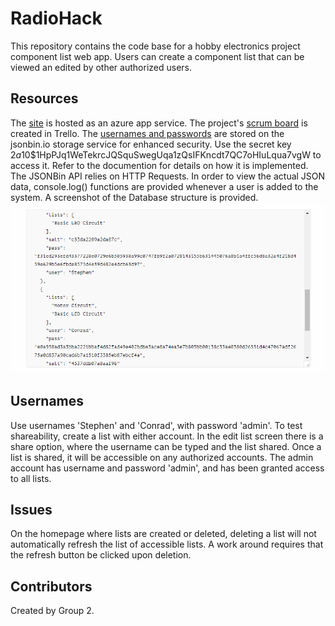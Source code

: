 # RadioHack

This repository contains the code base for a hobby electronics project component list web app. Users can create a component list that can be viewed an edited by other authorized users.

## Resources
The [site](http://azuretest-yusuf.azurewebsites.net/) is hosted as an azure app service. The project's [scrum board](https://trello.com/b/S5OVDTdC/radiohack-scrum-board) is created in Trello. The [usernames and passwords](https://api.jsonbin.io/b/5afe0ac37a973f4ce578402e/latest) are stored on the jsonbin.io storage service for enhanced security. Use the secret key $2a$10$1HpPJq1WeTekrcJQSquSwegUqa1zQsIFKncdt7QC7oHIuLqua7vgW to access it. Refer to the documention for details on how it is implemented. The JSONBin API relies on HTTP Requests. In order to view the actual JSON data, console.log() functions are provided whenever a user is added to the system. A screenshot of the Database structure is provided.
![dbScreen](DB.png)

## Usernames
Use usernames 'Stephen' and 'Conrad', with password 'admin'. To test shareability, create a list with either account. In the edit list screen there is a share option, where the username can be typed and the list shared. Once a list is shared, it will be accessible on any authorized accounts. The admin account has username and password 'admin', and has been granted access to all lists.

## Issues

On the homepage where lists are created or deleted, deleting a list will not automatically refresh the list of accessible lists. A work around requires that the refresh button be clicked upon deletion.

## Contributors
Created by Group 2.

